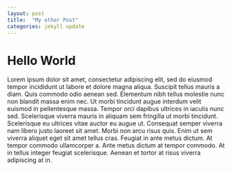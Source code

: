```yaml
---
layout: post
title:  "My other Post"
categories: jekyll update
---
```


# Hello World
Lorem ipsum dolor sit amet, consectetur adipiscing elit, sed do eiusmod tempor incididunt ut labore et dolore magna aliqua. Suscipit tellus mauris a diam. Quis commodo odio aenean sed. Elementum nibh tellus molestie
nunc non blandit massa enim nec. Ut morbi tincidunt augue interdum velit euismod in pellentesque massa. Tempor orci dapibus ultrices in iaculis nunc sed. Scelerisque viverra mauris in aliquam sem fringilla ut morbi
tincidunt. Scelerisque eu ultrices vitae auctor eu augue ut. Consequat semper viverra nam libero justo laoreet sit amet. Morbi non arcu risus quis. Enim ut sem viverra aliquet eget sit amet tellus cras. Feugiat in
ante metus dictum. At tempor commodo ullamcorper a. Ante metus dictum at tempor commodo. At in tellus integer feugiat scelerisque. Aenean et tortor at risus viverra adipiscing at in.   
